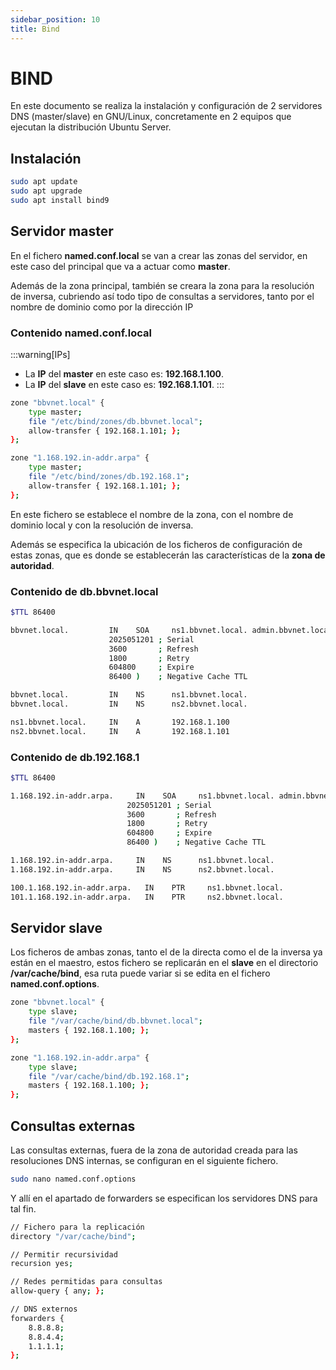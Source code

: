 ```yaml
---
sidebar_position: 10
title: Bind
---
```


# BIND
En este documento se realiza la instalación y configuración de 2 servidores DNS (master/slave) en GNU/Linux, concretamente en 2 equipos que ejecutan la distribución Ubuntu Server.
## Instalación
```bash
sudo apt update
sudo apt upgrade
sudo apt install bind9
```
## Servidor master
En el fichero **named.conf.local** se van a crear las zonas del servidor, en este caso del principal que va a actuar como **master**.

Además de la zona principal, también se creara la zona para la resolución de inversa, cubriendo así todo tipo de consultas a servidores, tanto por el nombre de dominio como por la dirección IP

### Contenido named.conf.local 
:::warning[IPs]
- La **IP** del **master** en este caso es: **192.168.1.100**.
- La **IP** del **slave** en este caso es: **192.168.1.101**.
:::

```bash
zone "bbvnet.local" {
    type master;
    file "/etc/bind/zones/db.bbvnet.local";
    allow-transfer { 192.168.1.101; };
};

zone "1.168.192.in-addr.arpa" {
    type master;
    file "/etc/bind/zones/db.192.168.1";
    allow-transfer { 192.168.1.101; };
};
```
En este fichero se establece el nombre de la zona, con el nombre de dominio local y con la resolución de inversa.

Además se especifica la ubicación de los ficheros de configuración de estas zonas, que es donde se establecerán las características de la **zona de autoridad**.

### Contenido de db.bbvnet.local
```bash
$TTL 86400

bbvnet.local.         IN    SOA     ns1.bbvnet.local. admin.bbvnet.local. (
                      2025051201 ; Serial
                      3600       ; Refresh
                      1800       ; Retry
                      604800     ; Expire
                      86400 )    ; Negative Cache TTL

bbvnet.local.         IN    NS      ns1.bbvnet.local.
bbvnet.local.         IN    NS      ns2.bbvnet.local.

ns1.bbvnet.local.     IN    A       192.168.1.100
ns2.bbvnet.local.     IN    A       192.168.1.101
```

### Contenido de db.192.168.1
```bash
$TTL 86400

1.168.192.in-addr.arpa.     IN    SOA     ns1.bbvnet.local. admin.bbvnet.local. (
                          2025051201 ; Serial
                          3600       ; Refresh
                          1800       ; Retry
                          604800     ; Expire
                          86400 )    ; Negative Cache TTL

1.168.192.in-addr.arpa.     IN    NS      ns1.bbvnet.local.
1.168.192.in-addr.arpa.     IN    NS      ns2.bbvnet.local.

100.1.168.192.in-addr.arpa.   IN    PTR     ns1.bbvnet.local.
101.1.168.192.in-addr.arpa.   IN    PTR     ns2.bbvnet.local.
```

## Servidor slave
Los ficheros de ambas zonas, tanto el de la directa como el de la inversa ya están en el maestro, estos fichero se replicarán en el **slave** en el directorio **/var/cache/bind**, esa ruta puede variar si se edita en el fichero **named.conf.options**.
```bash
zone "bbvnet.local" {
    type slave;
    file "/var/cache/bind/db.bbvnet.local";
    masters { 192.168.1.100; };
};

zone "1.168.192.in-addr.arpa" {
    type slave;
    file "/var/cache/bind/db.192.168.1";
    masters { 192.168.1.100; };
};


```


## Consultas externas
Las consultas externas, fuera de la zona de autoridad creada para las resoluciones DNS internas, se configuran en el siguiente fichero.
```bash
sudo nano named.conf.options
```
Y allí en el apartado de forwarders se especifican los servidores DNS para tal fin.
```bash
// Fichero para la replicación
directory "/var/cache/bind";

// Permitir recursividad
recursion yes;

// Redes permitidas para consultas
allow-query { any; };

// DNS externos
forwarders {
    8.8.8.8;        
    8.8.4.4;       
    1.1.1.1;       
};
```